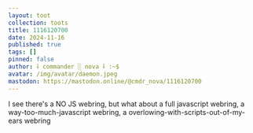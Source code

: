 ```yaml
---
layout: toot
collection: toots
title: 1116120700
date: 2024-11-16
published: true
tags: []
pinned: false
author: ⸸ commander ░ nova ⸸ :~$
avatar: /img/avatar/daemon.jpeg
mastodon: https://mastodon.online/@cmdr_nova/1116120700
---
```


I see there's a NO JS webring, but what about a full javascript webring, a way-too-much-javascript webring, a overlowing-with-scripts-out-of-my-ears webring
